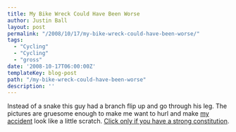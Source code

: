 ```yaml
---
title: My Bike Wreck Could Have Been Worse
author: Justin Ball
layout: post
permalink: "/2008/10/17/my-bike-wreck-could-have-been-worse/"
tags:
  - "Cycling"
  - "Cycling"
  - "gross"
date: '2008-10-17T06:00:00Z'
templateKey: blog-post
path: "/my-bike-wreck-could-have-been-worse"
description: ''
---
```


Instead of a snake this guy had a branch flip up and go through his leg. The pictures are gruesome enough to make me want to hurl and make [my accident][1] look like a little scratch. [Click only if you have a strong constitution][2].

 [1]: http://www.justinball.com/2008/09/08/why-cyclists-shave-their-legs-the-most-disgusting-post-i-will-ever-make/
 [2]: http://www.ride-strong.com/freak-bike-accident-view-with-caution/
